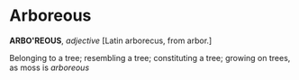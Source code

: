 # Arboreous

**ARBO'REOUS**, _adjective_ \[Latin arborecus, from arbor.\]

Belonging to a tree; resembling a tree; constituting a tree; growing on trees, as moss is _arboreous_
